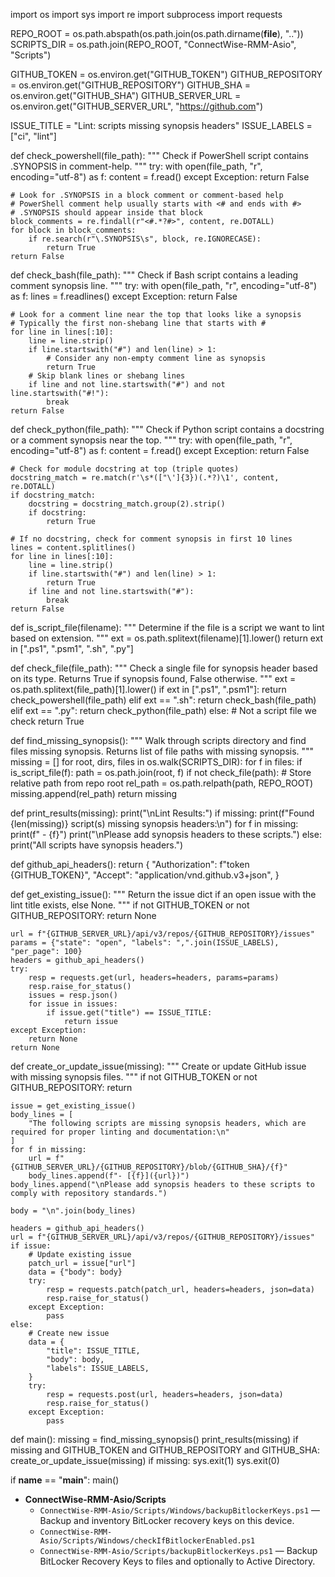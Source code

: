 import os
import sys
import re
import subprocess
import requests

REPO_ROOT = os.path.abspath(os.path.join(os.path.dirname(__file__), ".."))
SCRIPTS_DIR = os.path.join(REPO_ROOT, "ConnectWise-RMM-Asio", "Scripts")

GITHUB_TOKEN = os.environ.get("GITHUB_TOKEN")
GITHUB_REPOSITORY = os.environ.get("GITHUB_REPOSITORY")
GITHUB_SHA = os.environ.get("GITHUB_SHA")
GITHUB_SERVER_URL = os.environ.get("GITHUB_SERVER_URL", "https://github.com")

ISSUE_TITLE = "Lint: scripts missing synopsis headers"
ISSUE_LABELS = ["ci", "lint"]

def check_powershell(file_path):
    """
    Check if PowerShell script contains .SYNOPSIS in comment-help.
    """
    try:
        with open(file_path, "r", encoding="utf-8") as f:
            content = f.read()
    except Exception:
        return False

    # Look for .SYNOPSIS in a block comment or comment-based help
    # PowerShell comment help usually starts with <# and ends with #>
    # .SYNOPSIS should appear inside that block
    block_comments = re.findall(r"<#.*?#>", content, re.DOTALL)
    for block in block_comments:
        if re.search(r"\.SYNOPSIS\s", block, re.IGNORECASE):
            return True
    return False


def check_bash(file_path):
    """
    Check if Bash script contains a leading comment synopsis line.
    """
    try:
        with open(file_path, "r", encoding="utf-8") as f:
            lines = f.readlines()
    except Exception:
        return False

    # Look for a comment line near the top that looks like a synopsis
    # Typically the first non-shebang line that starts with #
    for line in lines[:10]:
        line = line.strip()
        if line.startswith("#") and len(line) > 1:
            # Consider any non-empty comment line as synopsis
            return True
        # Skip blank lines or shebang lines
        if line and not line.startswith("#") and not line.startswith("#!"):
            break
    return False


def check_python(file_path):
    """
    Check if Python script contains a docstring or a comment synopsis near the top.
    """
    try:
        with open(file_path, "r", encoding="utf-8") as f:
            content = f.read()
    except Exception:
        return False

    # Check for module docstring at top (triple quotes)
    docstring_match = re.match(r'\s*(["\']{3})(.*?)\1', content, re.DOTALL)
    if docstring_match:
        docstring = docstring_match.group(2).strip()
        if docstring:
            return True

    # If no docstring, check for comment synopsis in first 10 lines
    lines = content.splitlines()
    for line in lines[:10]:
        line = line.strip()
        if line.startswith("#") and len(line) > 1:
            return True
        if line and not line.startswith("#"):
            break
    return False


def is_script_file(filename):
    """
    Determine if the file is a script we want to lint based on extension.
    """
    ext = os.path.splitext(filename)[1].lower()
    return ext in [".ps1", ".psm1", ".sh", ".py"]


def check_file(file_path):
    """
    Check a single file for synopsis header based on its type.
    Returns True if synopsis found, False otherwise.
    """
    ext = os.path.splitext(file_path)[1].lower()
    if ext in [".ps1", ".psm1"]:
        return check_powershell(file_path)
    elif ext == ".sh":
        return check_bash(file_path)
    elif ext == ".py":
        return check_python(file_path)
    else:
        # Not a script file we check
        return True


def find_missing_synopsis():
    """
    Walk through scripts directory and find files missing synopsis.
    Returns list of file paths with missing synopsis.
    """
    missing = []
    for root, dirs, files in os.walk(SCRIPTS_DIR):
        for f in files:
            if is_script_file(f):
                path = os.path.join(root, f)
                if not check_file(path):
                    # Store relative path from repo root
                    rel_path = os.path.relpath(path, REPO_ROOT)
                    missing.append(rel_path)
    return missing


def print_results(missing):
    print("\nLint Results:")
    if missing:
        print(f"Found {len(missing)} script(s) missing synopsis headers:\n")
        for f in missing:
            print(f" - {f}")
        print("\nPlease add synopsis headers to these scripts.")
    else:
        print("All scripts have synopsis headers.")


def github_api_headers():
    return {
        "Authorization": f"token {GITHUB_TOKEN}",
        "Accept": "application/vnd.github.v3+json",
    }


def get_existing_issue():
    """
    Return the issue dict if an open issue with the lint title exists, else None.
    """
    if not GITHUB_TOKEN or not GITHUB_REPOSITORY:
        return None

    url = f"{GITHUB_SERVER_URL}/api/v3/repos/{GITHUB_REPOSITORY}/issues"
    params = {"state": "open", "labels": ",".join(ISSUE_LABELS), "per_page": 100}
    headers = github_api_headers()
    try:
        resp = requests.get(url, headers=headers, params=params)
        resp.raise_for_status()
        issues = resp.json()
        for issue in issues:
            if issue.get("title") == ISSUE_TITLE:
                return issue
    except Exception:
        return None
    return None


def create_or_update_issue(missing):
    """
    Create or update GitHub issue with missing synopsis files.
    """
    if not GITHUB_TOKEN or not GITHUB_REPOSITORY:
        return

    issue = get_existing_issue()
    body_lines = [
        "The following scripts are missing synopsis headers, which are required for proper linting and documentation:\n"
    ]
    for f in missing:
        url = f"{GITHUB_SERVER_URL}/{GITHUB_REPOSITORY}/blob/{GITHUB_SHA}/{f}"
        body_lines.append(f"- [{f}]({url})")
    body_lines.append("\nPlease add synopsis headers to these scripts to comply with repository standards.")

    body = "\n".join(body_lines)

    headers = github_api_headers()
    url = f"{GITHUB_SERVER_URL}/api/v3/repos/{GITHUB_REPOSITORY}/issues"
    if issue:
        # Update existing issue
        patch_url = issue["url"]
        data = {"body": body}
        try:
            resp = requests.patch(patch_url, headers=headers, json=data)
            resp.raise_for_status()
        except Exception:
            pass
    else:
        # Create new issue
        data = {
            "title": ISSUE_TITLE,
            "body": body,
            "labels": ISSUE_LABELS,
        }
        try:
            resp = requests.post(url, headers=headers, json=data)
            resp.raise_for_status()
        except Exception:
            pass


def main():
    missing = find_missing_synopsis()
    print_results(missing)
    if missing and GITHUB_TOKEN and GITHUB_REPOSITORY and GITHUB_SHA:
        create_or_update_issue(missing)
    if missing:
        sys.exit(1)
    sys.exit(0)


if __name__ == "__main__":
    main()

<!-- GENERATED-CATALOG:START -->
- **ConnectWise-RMM-Asio/Scripts**
  - `ConnectWise-RMM-Asio/Scripts/Windows/backupBitlockerKeys.ps1` — Backup and inventory BitLocker recovery keys on this device.
  - `ConnectWise-RMM-Asio/Scripts/Windows/checkIfBitlockerEnabled.ps1`
  - `ConnectWise-RMM-Asio/Scripts/backupBitlockerKeys.ps1` — Backup BitLocker Recovery Keys to files and optionally to Active Directory.
<!-- GENERATED-CATALOG:END -->
